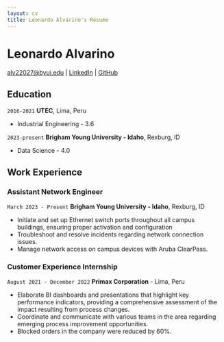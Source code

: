 ```yaml
---
layout: cv
title: Leonardo Alvarino's Resume
---
```

# Leonardo Alvarino


<div id="webaddress">
<a href="datascience@byui.edu">alv22027@byui.edu</a>
| <a href="https://www.linkedin.com/groups/13537407/">LinkedIn</a>
| <a href="https://github.com/byuids-resumes">GitHub</a>
</div>

<!-- https://www.monique.tech/the-art-of-markdown -->

## Education

`2016-2021`
__UTEC__, Lima, Peru

- Industrial Engineering - 3.6

`2023-present`
__Brigham Young University - Idaho__, Rexburg, ID

- Data Science - 4.0


## Work Experience

### Assistant Network Engineer

`March 2023 - Present`
__Brigham Young University - Idaho__, Rexburg, ID

- Initiate and set up Ethernet switch ports throughout all campus buildings, ensuring proper activation and configuration
- Troubleshoot and resolve incidents regarding network connection issues.
- Manage network access on campus devices with Aruba ClearPass.

### Customer Experience Internship

`August 2021 - December 2022`
__Primax Corporation__ - Lima, Peru

- Elaborate BI dashboards and presentations that highlight key performance indicators, providing a comprehensive assessment of the impact resulting from process changes.
- Coordinate and communicate with various teams in the area regarding emerging process improvement opportunities.
- Blocked orders in the company were reduced by 60%.


<!-- ### Footer

Last updated: May 2013 -->


